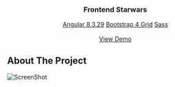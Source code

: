 <p align="center">

  <h3 align="center">Frontend Starwars</h3>


  <p align="center">
    <a href="https://muhamedkarajic.github.io/fontend-starwas">Angular 8.3.29</a>
    <a href="https://muhamedkarajic.github.io/fontend-starwas">Bootstrap 4 Grid</a>
    <a href="https://muhamedkarajic.github.io/fontend-starwas">Sass</a>
    <br/>
    <br/>
    <a href="https://muhamedkarajic.github.io/fontend-starwas">View Demo</a>
</p>


## About The Project

![ScreenShot](https://raw.githubusercontent.com/muhamedkarajic/frontend-starwas/source-code/project-screenshot.png)




